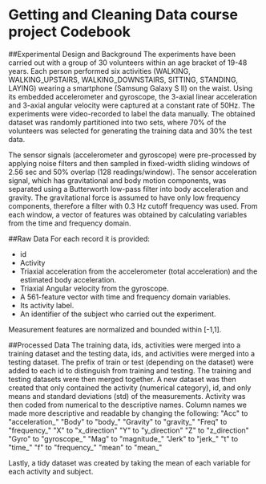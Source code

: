# Getting and Cleaning Data course project Codebook

##Experimental Design and Background
The experiments have been carried out with a group of 30 volunteers within an age bracket of 19-48 years. Each person performed six activities (WALKING, WALKING_UPSTAIRS, WALKING_DOWNSTAIRS, SITTING, STANDING, LAYING) wearing a smartphone (Samsung Galaxy S II) on the waist. Using its embedded accelerometer and gyroscope, the 3-axial linear acceleration and 3-axial angular velocity were captured at a constant rate of 50Hz. The experiments were video-recorded to label the data manually. The obtained dataset was randomly partitioned into two sets, where 70% of the volunteers was selected for generating the training data and 30% the test data. 

The sensor signals (accelerometer and gyroscope) were pre-processed by applying noise filters and then sampled in fixed-width sliding windows of 2.56 sec and 50% overlap (128 readings/window). The sensor acceleration signal, which has gravitational and body motion components, was separated using a Butterworth low-pass filter into body acceleration and gravity. The gravitational force is assumed to have only low frequency components, therefore a filter with 0.3 Hz cutoff frequency was used. From each window, a vector of features was obtained by calculating variables from the time and frequency domain.

##Raw Data
For each record it is provided:
- id
- Activity
- Triaxial acceleration from the accelerometer (total acceleration) and the estimated body acceleration.
- Triaxial Angular velocity from the gyroscope. 
- A 561-feature vector with time and frequency domain variables. 
- Its activity label. 
- An identifier of the subject who carried out the experiment.

Measurement features are normalized and bounded within [-1,1].

##Processed Data
The training data, ids, activities were merged into a training dataset and the testing data, ids, and activities were merged into a testing dataset.  The prefix of train or test (depending on the dataset) were added to each id to distinguish from training and testing.  The training and testing datasets were then merged together.  A new dataset was then created that only contained the activity (numerical category), id, and only means and standard deviations (std) of the measurements.  Activity was then coded from numerical to the descriptive names.  Column names we made more descriptive and readable by changing the following:
"Acc" to "acceleration_"
"Body" to "body_"
"Gravity" to "gravity_"
"Freq" to "frequency_"
"X" to "x_direction"
"Y" to "y_direction"
"Z" to "z_direction"
"Gyro" to "gyroscope_"
"Mag" to "magnitude_"
"Jerk" to "jerk_"
"t" to "time_"
"f" to "frequency_"
"mean" to "mean_"

Lastly, a tidy dataset was created by taking the mean of each variable for each activity and subject.
